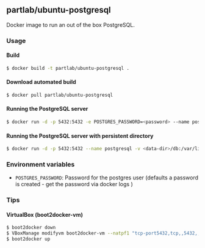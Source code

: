 ## partlab/ubuntu-postgresql

Docker image to run an out of the box PostgreSQL. 

### Usage

#### Build

```bash
$ docker build -t partlab/ubuntu-postgresql .
```

#### Download automated build

```bash
$ docker pull partlab/ubuntu-postgresql
```

#### Running the PostgreSQL server

```bash
$ docker run -d -p 5432:5432 -e POSTGRES_PASSWORD=<password> --name postgresql partlab/ubuntu-postgresql
```

#### Running the PostgreSQL server with persistent directory

```bash
$ docker run -d -p 5432:5432 --name postgresql -v <data-dir>/db:/var/lib/postgresql partlab/ubuntu-postgresql
```

### Environment variables

 - `POSTGRES_PASSWORD`: Password for the postgres user (defaults a password is created - get the password via docker logs <container-id>)

### Tips

#### VirtualBox (boot2docker-vm)

```bash
$ boot2docker down
$ VBoxManage modifyvm boot2docker-vm --natpf1 "tcp-port5432,tcp,,5432,,5432"
$ boot2docker up
```
